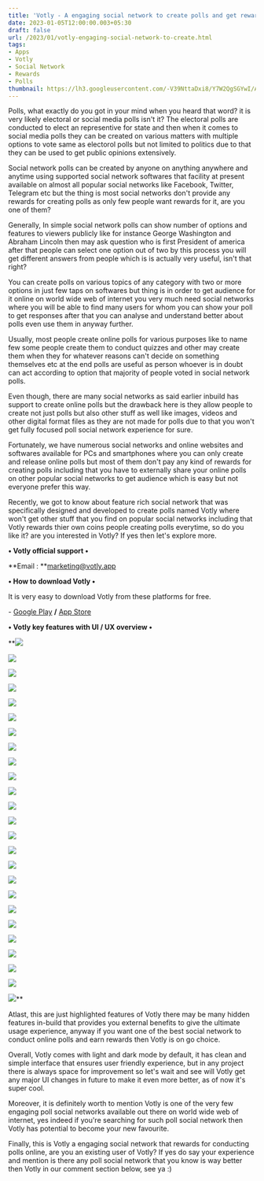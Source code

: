 ```yaml
---
title: 'Votly - A engaging social network to create polls and get rewards. '
date: 2023-01-05T12:00:00.003+05:30
draft: false
url: /2023/01/votly-engaging-social-network-to-create.html
tags: 
- Apps
- Votly
- Social Network
- Rewards
- Polls
thumbnail: https://lh3.googleusercontent.com/-V39NttaDxi8/Y7W2QgSGYwI/AAAAAAAAQKE/oefYdPh7Zco41nFS3iNV4pF9l6SDsGyEACNcBGAsYHQ/s1600/1672853054104152-0.png
---
```


  

Polls, what exactly do you got in your mind when you heard that word? it is very likely electoral or social media polls isn't it? The electoral polls are conducted to elect an representive for state and then when it comes to social media polls they can be created on various matters with multiple options to vote same as electorol polls but not limited to politics due to that they can be used to get public opinions extensively.

  

Social network polls can be created by anyone on anything anywhere and anytime using supported social network softwares that facility at present available on almost all popular social networks like Facebook, Twitter, Telegram etc but the thing is most social networks don't provide any rewards for creating polls as only few people want rewards for it, are you one of them?

  

Generally, In simple social network polls can show number of options and features to viewers publicly like for instance George Washington and Abraham Lincoln then may ask question who is first President of america after that people can select one option out of two by this process you will get different answers from people which is is actually very useful, isn't that right?

  

You can create polls on various topics of any category with two or more options in just few taps on softwares but thing is in order to get audience for it online on world wide web of internet you very much need social networks where you will be able to find many users for whom you can show your poll to get responses after that you can analyse and understand better about polls even use them in anyway further.

  

Usually, most people create online polls for various purposes like to name few some people create them to conduct quizzes and other may create them when they for whatever reasons can't decide on something themselves etc at the end polls are useful as person whoever is in doubt can act according to option that majority of people voted in social network polls.

  

Even though, there are many social networks as said earlier inbuild has support to create online polls but the drawback here is they allow people to create not just polls but also other stuff as well like images, videos and other digital format files as they are not made for polls due to that you won't get fully focused poll social network experience for sure.

  

Fortunately, we have numerous social networks and online websites and softwares available for PCs and smartphones where you can only create and release online polls but most of them don't pay any kind of rewards for creating polls including that you have to externally share your online polls on other popular social networks to get audience which is easy but not everyone prefer this way.

  

Recently, we got to know about feature rich social network that was specifically designed and developed to create polls named Votly where won't get other stuff that you find on popular social networks including that Votly rewards thier own coins people creating polls everytime, so do you like it? are you interested in Votly? If yes then let's explore more.

  

**• Votly official support •**

**Email : **[marketing@votly.app](mailto:marketing@votly.app)

**• How to download Votly •**

It is very easy to download Votly from these platforms for free.

  

\- [Google Play](https://play.google.com/store/apps/details?id=com.theblockchainlabs.votly) **/** [App Store](https://apps.apple.com/ae/app/votly/id1598662251)

**• Votly key features with UI / UX overview •**

 **![](https://lh3.googleusercontent.com/-mhaAzB55L6s/Y7Y1yAD8IXI/AAAAAAAAQL4/YvsKSo80nE8yJ6DjLKFhoHAmHNp9Krv7QCNcBGAsYHQ/s1600/1672885699880646-0.png) 

 ![](https://lh3.googleusercontent.com/-Ovim7nw83yk/Y7Y1xIxaO2I/AAAAAAAAQLw/ZOvoHl-pvqo1sm4-Y6YVMvgPJhNqCkSmgCNcBGAsYHQ/s1600/1672885696721569-1.png) 

 ![](https://lh3.googleusercontent.com/-Dvk7PhL7Vas/Y7Y1wYru4-I/AAAAAAAAQLs/YFz4N-hU9PMiIfKvET_x8S63icNl_Y3mwCNcBGAsYHQ/s1600/1672885693117751-2.png) 

 ![](https://lh3.googleusercontent.com/-XvLnETTXNOA/Y7Y1vUf3kvI/AAAAAAAAQLo/_8zVlDgQwtUO41S02aH44QaeUWgfL3n9QCNcBGAsYHQ/s1600/1672885689136213-3.png) 

 ![](https://lh3.googleusercontent.com/-rLEAZ625nDg/Y7Y1udK3_JI/AAAAAAAAQLk/0-jqq_J2-yg-sranbt-4nrtgRLMuh0u2gCNcBGAsYHQ/s1600/1672885685686184-4.png) 

 ![](https://lh3.googleusercontent.com/-YQpFYbpI_aE/Y7Y1tlmJDlI/AAAAAAAAQLg/8ylGOW8FGko2nbypa6iJPG5lfY-BqCKYgCNcBGAsYHQ/s1600/1672885681896648-5.png) 

 ![](https://lh3.googleusercontent.com/-AnYAG3NOSlk/Y7Y1sh789UI/AAAAAAAAQLc/5z5fnAM9bDwTwOS0B6ew6xh02_CzbJVXgCNcBGAsYHQ/s1600/1672885678020018-6.png) 

 ![](https://lh3.googleusercontent.com/-geQPlcXXdCU/Y7Y1rsOBbAI/AAAAAAAAQLY/sfZLLskUArgTfH4gAcr8GewQbs_4thT4ACNcBGAsYHQ/s1600/1672885674494432-7.png) 

 ![](https://lh3.googleusercontent.com/-S5JsLq2v3D4/Y7Y1qld4yqI/AAAAAAAAQLU/MKHRPX6HiZ4_396PyIroilZc25eACt5AgCNcBGAsYHQ/s1600/1672885670883953-8.png) 

 ![](https://lh3.googleusercontent.com/-P775uBWhjHg/Y7Y1p_eBEGI/AAAAAAAAQLQ/8Jc681mUMmQYvP8XfXjx0vrpSQxtk9tTACNcBGAsYHQ/s1600/1672885667289111-9.png) 

 ![](https://lh3.googleusercontent.com/-BOQ7UPiZRIY/Y7Y1oz050VI/AAAAAAAAQLM/m9EtpZIs_Fc4R9CY539A190gAJVPdsqhgCNcBGAsYHQ/s1600/1672885663735995-10.png) 

 ![](https://lh3.googleusercontent.com/-HIUil9BsYPY/Y7Y1oPMkqqI/AAAAAAAAQLI/ZMEM8TAOYXkwGejLCaH6AeXhzHU7jMaogCNcBGAsYHQ/s1600/1672885660467060-11.png) 

 ![](https://lh3.googleusercontent.com/-jYIEJKYMXHk/Y7Y1nAcJtVI/AAAAAAAAQLE/eUC3hkXIqU8QiaYQaiCeBKkggsVA3hrwQCNcBGAsYHQ/s1600/1672885657165073-12.png) 

 ![](https://lh3.googleusercontent.com/-a32Eq2UP8ew/Y7Y1mZPMGmI/AAAAAAAAQLA/CjHQ2K5wZ-kyOssaC_T0jjY32-2-DPHngCNcBGAsYHQ/s1600/1672885653631124-13.png) 

 ![](https://lh3.googleusercontent.com/-h_F2J3VIpKI/Y7Y1liNEIhI/AAAAAAAAQK8/-4rCMVaYTI8aNz-KgoApFqqhr7Z-ingkwCNcBGAsYHQ/s1600/1672885650356436-14.png) 

 ![](https://lh3.googleusercontent.com/-7SK-CZiJlPA/Y7Y1kobulzI/AAAAAAAAQK4/xCDSHXAEZKgH8wlDCRLSFwm-NKTbF4n1wCNcBGAsYHQ/s1600/1672885646628918-15.png) 

 ![](https://lh3.googleusercontent.com/-hlnaxVNdC48/Y7Y1jnIBEYI/AAAAAAAAQK0/vb-O4v5jjI0Y9uehI_l5-5DPlwxg2CSSACNcBGAsYHQ/s1600/1672885643088948-16.png) 

 ![](https://lh3.googleusercontent.com/-Brf9X3IV0f4/Y7Y1i5lNgyI/AAAAAAAAQKw/9-Uo9H3LvCwbpVgdEqd430vC_2R7ulY7gCNcBGAsYHQ/s1600/1672885639453192-17.png) 

 ![](https://lh3.googleusercontent.com/-xuhv8-OPH-Q/Y7Y1h6X1FoI/AAAAAAAAQKs/e_JrRpoTdO8jKLKlsMmuMPUxHjkJ_8kIQCNcBGAsYHQ/s1600/1672885636208274-18.png) 

 ![](https://lh3.googleusercontent.com/-38VGbtBb9lc/Y7Y1hNFl0UI/AAAAAAAAQKo/u5e3FQSbugUuUyCvTJ3e0trb0Md1FDl0QCNcBGAsYHQ/s1600/1672885632692619-19.png) 

 ![](https://lh3.googleusercontent.com/-UfX2XhwzN_8/Y7Y1gBM0WKI/AAAAAAAAQKk/jtvGprjd5xQXmy6W-ERByKGrEd25LkDnACNcBGAsYHQ/s1600/1672885629363308-20.png) 

 ![](https://lh3.googleusercontent.com/-zj2_weHHo1o/Y7Y1fU6P8QI/AAAAAAAAQKg/Swo5WzbHgyk45Z-teFMSoAYajs8W-iejACNcBGAsYHQ/s1600/1672885626104814-21.png) 

 ![](https://lh3.googleusercontent.com/-L2QFcAeCFvM/Y7Y1emPBOVI/AAAAAAAAQKc/ZSfIVwtYFBcEnujtRjOYEsR0R7yQr5QhACNcBGAsYHQ/s1600/1672885622310614-22.png) 

 ![](https://lh3.googleusercontent.com/-8E10aROmkpo/Y7Y1dgsbRNI/AAAAAAAAQKY/-6Q8v8BdCoQrj8RJ-NeBgpqzdaGA_ZBYQCNcBGAsYHQ/s1600/1672885618541892-23.png) 

 ![](https://lh3.googleusercontent.com/-X5avDPyRIAg/Y7Y1ckoaTjI/AAAAAAAAQKU/JUYqp-vJaxAneC__tXAyyNh_RQgU3NvjgCNcBGAsYHQ/s1600/1672885614146673-24.png)** 

Atlast, this are just highlighted features of Votly there may be many hidden features in-build that provides you external benefits to give the ultimate usage experience, anyway if you want one of the best social network to conduct online polls and earn rewards then Votly is on go choice.

  

Overall, Votly comes with light and dark mode by default, it has clean and simple interface that ensures user friendly experience, but in any project there is always space for improvement so let's wait and see will Votly get any major UI changes in future to make it even more better, as of now it's super cool.

  

Moreover, it is definitely worth to mention Votly is one of the very few engaging poll social networks available out there on world wide web of internet, yes indeed if you're searching for such poll social network then Votly has potential to become your new favourite.

  

Finally, this is Votly a engaging social network that rewards for conducting polls online, are you an existing user of Votly? If yes do say your experience and mention is there any poll social network that you know is way better then Votly in our comment section below, see ya :)